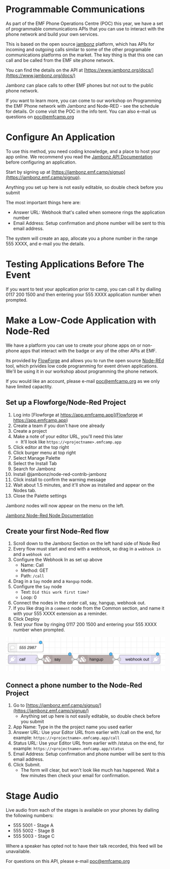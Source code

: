 # Programmable Communications

As part of the EMF Phone Operations Centre (POC) this year, we have a set of programmable
communications APIs that you can use to interact with the phone network and build your own
services.

This is based on the open source [jambonz](jambonz.org) platform, which has APIs for incoming
and outgoing calls similar to some of the other programable communications platforms on the
market. The key thing is that this one can call and be called from the EMF site phone network.

You can find the details on the API at [https://www.jambonz.org/docs/](https://www.jambonz.org/docs/)


Jambonz can place calls to other EMF phones but not out to the public phone network.


If you want to learn more, you can come to our workshop on Programming the EMF Phone network
with Jambonz and Node-RED - see the schedule for details. Or come visit the POC in the info
tent. You can also e-mail us questions on poc@emfcamp.org

# Configure An Application
To use this method, you need coding knowledge, and a place to host your app online. We recommend you read the [Jambonz API Documentation](https://www.jambonz.org/docs/) before configuring an application.

Start by signing up at [https://jambonz.emf.camp/signup](https://jambonz.emf.camp/signup).

Anything you set up here is not easily editable, so double check before you submit

The most important things here are:

* Answer URL: Webhook that's called when someone rings the application number
* Email Address:  Setup confirmation and phone number will be sent to this email address.

The system will create an app, allocate you a phone number in the range 555 XXXX, and e-mail you the details.



# Testing Applications Before The Event
If you want to test your application prior to camp, you can call it by dialling 0117 200 1500
and then entering your 555 XXXX application number when prompted.

# Make a Low-Code Application with Node-Red

We have a platform you can use to create your phone apps on or non-phone apps that interact
with the badge or any of the other APIs at EMF. 

Its provided by [FlowForge](https://flowforge.com) and allows you to run the open source
[Node-REd](https://nodered.org) tool, which privides low code programming for event driven
applications. We'll be using it in our workshop about programming the phone network.

If you would like an account, please e-mail poc@emfcamp.org as we only have limited capactity.


## Set up a Flowforge/Node-Red Project
1. Log into [Flowforge at https://app.emfcamp.app](Flowforge at https://app.emfcamp.app)
1. Create a team if you don't have one already
1. Create a project
1. Make a note of your editor URL, you'll need this later
	* It'll look like `https://<projectname>.emfcamp.app`
1. Click editor at the top right
1. Click burger menu at top right
1. Select Manage Palette
1. Select the Install Tab
1. Search for Jambonz
1. Install @jambonz/node-red-contrib-jambonz
1. Click install to confirm the warning message
1. Wait about 1.5 minutes, and it'll show as installed and appear on the Nodes tab.
1. Close the Palette settings

Jambonz nodes will now appear on the menu on the left.

[Jambonz Node-Red Node Documentation](https://flows.nodered.org/node/@jambonz/node-red-contrib-jambonz)

## Create your first Node-Red flow
1. Scroll down to the Jambonz Section on the left hand side of Node Red
2. Every flow must start and end with a webhook, so drag in a `webhook in` and a `webhook out`
3. Configure the Webhook In as set up above
	* Name: Call
	* Method: GET
	* Path: `/call`
4. Drag in a `Say` node and a `Hangup` node.
5. Configure the `Say` node
	* Text: `Did this work first time?`
	* Loop: 0
6. Connect the nodes in the order call, say, hangup, webhook out.
7. If you like drag in a `comment` node from the Common section, and name it with your 555 XXXX extension as a reminder.
8. Click Deploy
9. Test your flow by ringing 0117 200 1500
and entering your 555 XXXX number when prompted.

![Example Node-Red Flow](node-red-flow.png)
	
## Connect a phone number to the Node-Red Project
1. Go to [https://jambonz.emf.camp/signup/](https://jambonz.emf.camp/signup/)
	* Anything set up here is not easily editable, so double check before you submit
1. App Name: Type in the the project name you used earlier
2. Answer URL: Use your Editor URL from earlier with /call on the end, for example: `https://<projectname>.emfcamp.app/call`
3. Status URL: Use your Editor URL from earlier with /status on the end, for example: `https://<projectname>.emfcamp.app/status` 
4. Email Address: Setup confirmation and phone number will be sent to this email address.
5. Click Submit.
	* The form will clear, but won't look like much has happened. Wait a few minutes then check your email for confirmation.





# Stage Audio

Live audio from each of the stages is available on your phones by dialling the following numbers:

* 555 5001 - Stage A
* 555 5002 - Stage B
* 555 5003 - Stage C

Where a speaker has opted not to have their talk recorded, this feed will be unavailable.

For questions on this API, please e-mail poc@emfcamp.org
